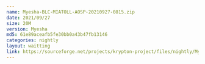 ```yaml
---
name: Myesha-BLC-MIATOLL-AOSP-20210927-0815.zip
date: 2021/09/27
size: 20M
version: Myesha
md5: 61e89aceafb5fe30bb0a43b47fb13146
categories: nightly
layout: waitting
link: https://sourceforge.net/projects/krypton-project/files/nightly/Myesha-BLC-MIATOLL-AOSP-20210927-0815.zip
---
```

